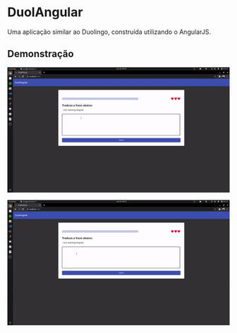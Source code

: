 # DuolAngular

Uma aplicação similar ao Duolingo, construída utilizando o AngularJS.

## Demonstração

![Success](screenshots/success.gif)

![Failed](screenshots/failed.gif)
